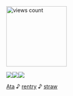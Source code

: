 <img width="160" src="https://komarev.com/ghpvc/?username=your-github-username&color=60ce99" alt="views count">

![](https://file.garden/Zh4xdQJ0WQee2JOI/lioDNS)![](https://file.garden/Zh4xdQJ0WQee2JOI/chibilio2)![](https://file.garden/Zh4yVwJ0WQee2JOO/galolio.png)




   [Ata](https://k-ant.atabook.org/)     ♪        [rentry](https://rentry.co/kanto)    ♪       [straw](https://kanto.straw.page/)

